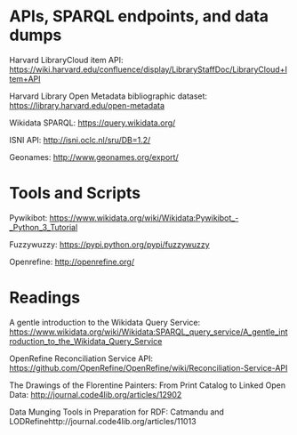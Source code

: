 APIs, SPARQL endpoints, and data dumps
======================================

Harvard LibraryCloud item API: https://wiki.harvard.edu/confluence/display/LibraryStaffDoc/LibraryCloud+Item+API

Harvard Library Open Metadata bibliographic dataset: https://library.harvard.edu/open-metadata

Wikidata SPARQL: https://query.wikidata.org/

ISNI API: http://isni.oclc.nl/sru/DB=1.2/

Geonames: http://www.geonames.org/export/


Tools and Scripts
=================

Pywikibot: https://www.wikidata.org/wiki/Wikidata:Pywikibot_-_Python_3_Tutorial

Fuzzywuzzy: https://pypi.python.org/pypi/fuzzywuzzy

Openrefine: http://openrefine.org/


Readings
========

A gentle introduction to the Wikidata Query Service: https://www.wikidata.org/wiki/Wikidata:SPARQL_query_service/A_gentle_introduction_to_the_Wikidata_Query_Service

OpenRefine Reconciliation Service API: https://github.com/OpenRefine/OpenRefine/wiki/Reconciliation-Service-API

The Drawings of the Florentine Painters: From Print Catalog to Linked Open Data: http://journal.code4lib.org/articles/12902

Data Munging Tools in Preparation for RDF: Catmandu and LODRefinehttp://journal.code4lib.org/articles/11013
